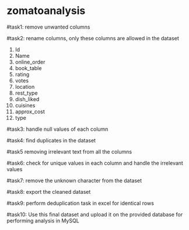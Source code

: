 # zomatoanalysis


#task1: remove unwanted columns

#task2: rename columns,  only these columns are allowed in the dataset
1.	Id
2.	Name
3.	online_order
4.	book_table
5.	rating
6.	votes
7.	location
8.	rest_type
9.	dish_liked
10.	cuisines
11.	approx_cost
12.	type



#task3: handle  null values of each column

#task4: find duplicates in the dataset

#task5 removing irrelevant text from all the columns

#task6: check for unique values in each column and handle the irrelevant values

#task7: remove the unknown character from the dataset

#task8: export the cleaned dataset

#task9: perform deduplication task in excel for identical rows

#task10: Use this final dataset and upload it on the provided database for performing analysis in  MySQL
